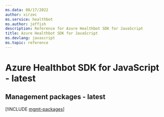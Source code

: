 ```yaml
---
ms.data: 08/17/2022
author: xirzec
ms.service: healthbot
ms.author: jeffish
description: Reference for Azure Healthbot SDK for JavaScript
title: Azure Healthbot SDK for JavaScript
ms.devlang: javascript
ms.topic: reference
---
```

# Azure Healthbot SDK for JavaScript - latest

## Management packages - latest
[!INCLUDE [mgmt-packages](healthbot-mgmt-index.md)]